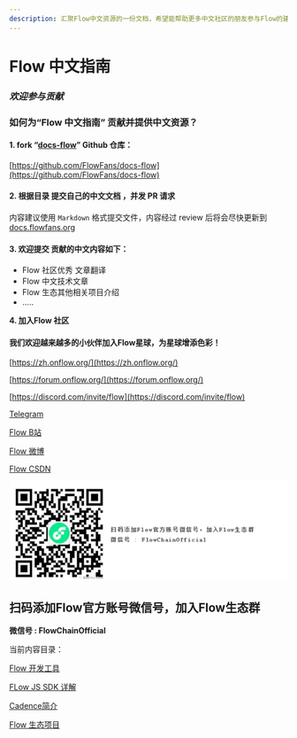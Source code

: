 ```yaml
---
description: 汇聚Flow中文资源的一份文档，希望能帮助更多中文社区的朋友参与Flow的建设！
---
```


# Flow 中文指南

### _欢迎参与贡献_

### 如何为“Flow 中文指南” 贡献并提供中文资源？

#### 1. fork “[docs-flow](https://github.com/FlowFans/docs-flow)” Github 仓库：

[https://github.com/FlowFans/docs-flow](https://github.com/FlowFans/docs-flow)

#### 2. 根据目录 提交自己的中文文档 ，并发 PR 请求

内容建议使用 `Markdown` 格式提交文件，内容经过 review 后将会尽快更新到[ docs.flowfans.org](https://docs.flowfans.org)

#### 3. 欢迎提交 贡献的中文内容如下：

* Flow 社区优秀 文章翻译
* Flow 中文技术文章
* Flow 生态其他相关项目介绍
* ..... 

**4. 加入Flow 社区**

#### 我们欢迎越来越多的小伙伴加入Flow星球，为星球增添色彩！

[https://zh.onflow.org/](https://zh.onflow.org/)

[https://forum.onflow.org/](https://forum.onflow.org/)

[https://discord.com/invite/flow](https://discord.com/invite/flow)

[Telegram](https://t.me/flow_zh)

[Flow B站](https://space.bilibili.com/1002168058)

[Flow 微博](https://weibo.com/7610419699)

[Flow CSDN](https://blog.csdn.net/weixin_57551966?spm=1010.2135.3001.5343)

![](.gitbook/assets/image.png)

## **扫码添加Flow官方账号微信号，加入Flow生态群**

**微信号 : FlowChainOfficial**

当前内容目录：

[Flow 开发工具](https://docs.flowfans.org/flow-blockchain/flow-kai-fa-gong-ju)

[FLow JS SDK 详解](https://docs.flowfans.org/sdk/flow-js-sdk-xiang-jie)

[Cadence简介](https://docs.flowfans.org/cadence/flow-kai-fa-gong-ju-jian-jie)

[Flow 生态项目](https://docs.flowfans.org/project/she-qu-can-kao-zi-yuan)

